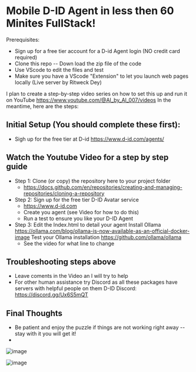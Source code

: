 # Mobile D-ID Agent in less then 60 Minites FullStack!

Prerequisites:
 - Sign up for a free tier account for a D-id Agent login (NO credit card required)
 - Clone this repo -- Down load the zip file of the code
 - Use VScode to edit the files and test
 - Make sure you have a VScode "Extension" to let you launch web pages locally (Live server by Ritweck Dey)

I plan to create a step-by-step video series on how to set this up and run it on YouTube
https://www.youtube.com/@AI_by_AI_007/videos In the meantime, here are the steps:

## Initial Setup (You should complete these first):
- Sigh up for the free tier at D-id  https://www.d-id.com/agents/

## Watch the Youtube Video for a step by step guide
* Step 1:  Clone (or copy) the repository here to your project folder
    * https://docs.github.com/en/repositories/creating-and-managing-repositories/cloning-a-repository
* Step 2:  Sign up for the free tier D-ID Avatar service
    * https://www.d-id.com
    * Create you agent (see Video for how to do this)
    * Run a test to ensure you like your D-ID Agent
* Step 3:  Edit the Index.html to detail your agent Install Ollama https://ollama.com/blog/ollama-is-now-available-as-an-official-docker-image Test your Ollama installation https://github.com/ollama/ollama
    * See the video for what line to change

## Troubleshooting steps above 
* Leave coments in the Video an I will try to help
* For other human assistance try Discord as all these packages have servers with helpful people on them
        D-ID Discord: https://discord.gg/Ux6S5mQT

## Final Thoughts
* Be patient and enjoy the puzzle if things are not working right away -- stay with it you will get it!
* 
![image](https://github.com/jjmlovesgit/didembed/assets/47751509/6ac7a1cc-01a3-4365-a22a-099a6f6f97d9)

![image](https://github.com/jjmlovesgit/didembed/assets/47751509/9562030a-eea4-41be-8907-c19de348d16c)



